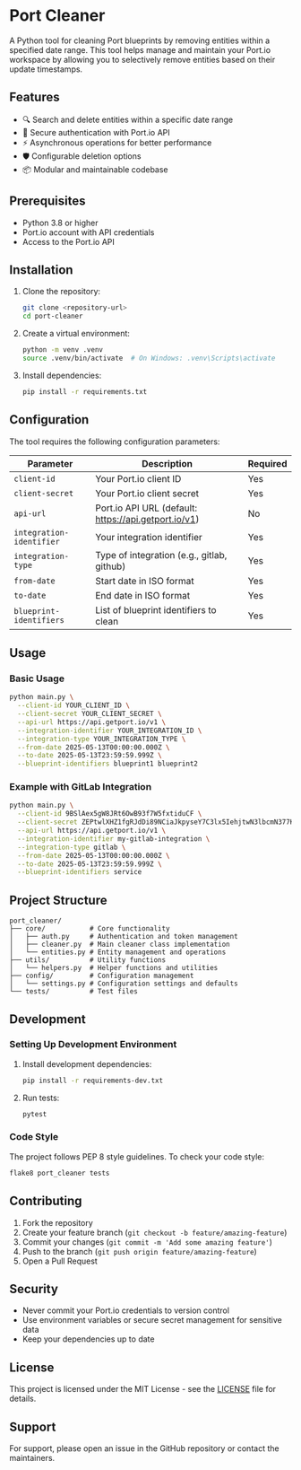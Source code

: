 # Port Cleaner

A Python tool for cleaning Port blueprints by removing entities within a specified date range. This tool helps manage and maintain your Port.io workspace by allowing you to selectively remove entities based on their update timestamps.

## Features

- 🔍 Search and delete entities within a specific date range
- 🔐 Secure authentication with Port.io API
- ⚡ Asynchronous operations for better performance
- 🛡️ Configurable deletion options
- 📦 Modular and maintainable codebase

## Prerequisites

- Python 3.8 or higher
- Port.io account with API credentials
- Access to the Port.io API

## Installation

1. Clone the repository:
   ```bash
   git clone <repository-url>
   cd port-cleaner
   ```

2. Create a virtual environment:
   ```bash
   python -m venv .venv
   source .venv/bin/activate  # On Windows: .venv\Scripts\activate
   ```

3. Install dependencies:
   ```bash
   pip install -r requirements.txt
   ```

## Configuration

The tool requires the following configuration parameters:

| Parameter | Description | Required |
|-----------|-------------|----------|
| `client-id` | Your Port.io client ID | Yes |
| `client-secret` | Your Port.io client secret | Yes |
| `api-url` | Port.io API URL (default: https://api.getport.io/v1) | No |
| `integration-identifier` | Your integration identifier | Yes |
| `integration-type` | Type of integration (e.g., gitlab, github) | Yes |
| `from-date` | Start date in ISO format | Yes |
| `to-date` | End date in ISO format | Yes |
| `blueprint-identifiers` | List of blueprint identifiers to clean | Yes |

## Usage

### Basic Usage

```bash
python main.py \
  --client-id YOUR_CLIENT_ID \
  --client-secret YOUR_CLIENT_SECRET \
  --api-url https://api.getport.io/v1 \
  --integration-identifier YOUR_INTEGRATION_ID \
  --integration-type YOUR_INTEGRATION_TYPE \
  --from-date 2025-05-13T00:00:00.000Z \
  --to-date 2025-05-13T23:59:59.999Z \
  --blueprint-identifiers blueprint1 blueprint2
```

### Example with GitLab Integration

```bash
python main.py \
  --client-id 9BSlAex5gW8JRt6OwB93f7W5fxtiduCF \
  --client-secret ZEPtwlXHZ1fgRJdDi89NCiaJkpyseY7C3lx5IehjtwN3lbcmN377K9AhCTLut6fD \
  --api-url https://api.getport.io/v1 \
  --integration-identifier my-gitlab-integration \
  --integration-type gitlab \
  --from-date 2025-05-13T00:00:00.000Z \
  --to-date 2025-05-13T23:59:59.999Z \
  --blueprint-identifiers service
```

## Project Structure

```
port_cleaner/
├── core/           # Core functionality
│   ├── auth.py     # Authentication and token management
│   ├── cleaner.py  # Main cleaner class implementation
│   └── entities.py # Entity management and operations
├── utils/          # Utility functions
│   └── helpers.py  # Helper functions and utilities
├── config/         # Configuration management
│   └── settings.py # Configuration settings and defaults
└── tests/          # Test files
```

## Development

### Setting Up Development Environment

1. Install development dependencies:
   ```bash
   pip install -r requirements-dev.txt
   ```

2. Run tests:
   ```bash
   pytest
   ```

### Code Style

The project follows PEP 8 style guidelines. To check your code style:

```bash
flake8 port_cleaner tests
```

## Contributing

1. Fork the repository
2. Create your feature branch (`git checkout -b feature/amazing-feature`)
3. Commit your changes (`git commit -m 'Add some amazing feature'`)
4. Push to the branch (`git push origin feature/amazing-feature`)
5. Open a Pull Request

## Security

- Never commit your Port.io credentials to version control
- Use environment variables or secure secret management for sensitive data
- Keep your dependencies up to date

## License

This project is licensed under the MIT License - see the [LICENSE](LICENSE) file for details.

## Support

For support, please open an issue in the GitHub repository or contact the maintainers. 